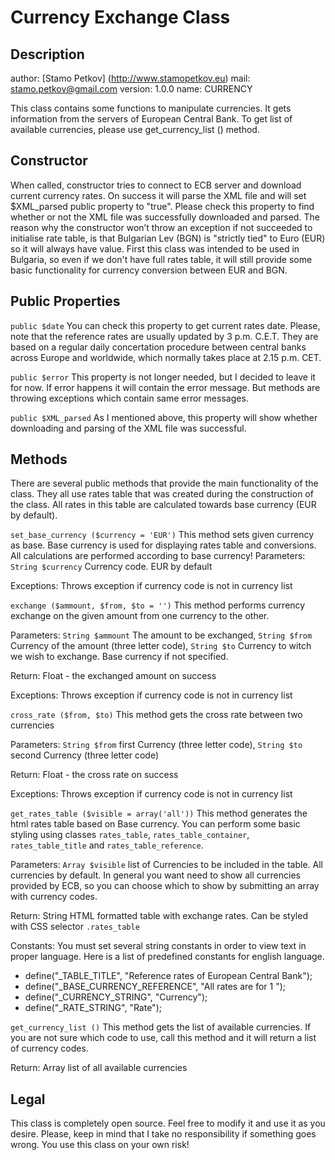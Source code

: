 Currency Exchange Class
======================

Description
--------

author: [Stamo Petkov] (http://www.stamopetkov.eu)
mail: stamo.petkov@gmail.com
version: 1.0.0
name: CURRENCY

This class contains some functions to manipulate currencies. It gets information from the servers of European Central Bank. To get list of available currencies, please use get_currency_list () method.

Constructor
------------

When called, constructor tries to connect to ECB server and download current currency rates. On success it will parse the XML file and will set $XML_parsed public property to "true". Please check this property to find whether or not the XML file was successfully downloaded and parsed. The reason why the constructor won’t throw an exception if not succeeded to initialise rate table, is that Bulgarian Lev (BGN) is "strictly tied" to Euro (EUR) so it will always have value. First this class was intended to be used in Bulgaria, so even if we don't have full rates table, it will still provide some basic functionality for currency conversion between EUR and BGN.

Public Properties
----------

`public $date` 
You can check this property to get current rates date. Please, note that the reference rates are usually updated by 3 p.m. C.E.T. They are based on a regular daily concertation procedure between central banks across Europe and worldwide, which normally takes place at 2.15 p.m. CET. 

`public $error`
This property is not longer needed, but I decided to leave it for now. If error happens it will contain the error message. But methods are throwing exceptions which contain same error messages.

`public $XML_parsed` 
As I mentioned above, this property will show whether downloading and parsing of the XML file was successful. 

Methods
-----------

There are several public methods that provide the main functionality of the class. They all use rates table that was created during the construction of the class. All rates in this table are calculated towards base currency (EUR by default). 

`set_base_currency ($currency = 'EUR')` 
This method sets given currency as base. Base currency is used for displaying rates table and conversions. All calculations are performed according to base currency!
Parameters: `String $currency` Currency code. EUR by default

Exceptions: Throws exception if currency code is not in currency list

`exchange ($ammount, $from, $to = '')`
This method performs currency exchange on the given amount from one currency to the other.

Parameters: `String $ammount` The amount to be exchanged, `String $from` Currency of the amount (three letter code), `String $to` Currency to witch we wish to exchange. Base currency if not specified.

Return: Float - the exchanged amount on success

Exceptions: Throws exception if currency code is not in currency list

`cross_rate ($from, $to)`
This method gets the cross rate between two currencies

Parameters: `String $from` first Currency (three letter code), `String $to` second Currency (three letter code)

Return: Float - the cross rate on success

Exceptions: Throws exception if currency code is not in currency list

`get_rates_table ($visible = array('all'))` 
This method generates the html rates table based on Base currency. You can perform some basic styling using classes `rates_table`, `rates_table_container`, `rates_table_title` and `rates_table_reference`. 

Parameters: `Array $visible` list of Currencies to be included in the table. All currencies by default. In general you want need to show all currencies provided by ECB, so you can choose which to show by submitting an array with currency codes.

Return: String HTML formatted table with exchange rates. Can be styled with CSS selector `.rates_table`

Constants: You must set several string constants in order to view text in proper language. Here is a list of predefined constants for english language.
* define("_TABLE_TITLE", "Reference rates of European Central Bank");
* define("_BASE_CURRENCY_REFERENCE", "All rates are for 1 ");
* define("_CURRENCY_STRING", "Currency");
* define("_RATE_STRING", "Rate");

`get_currency_list ()`
This method gets the list of available currencies. If you are not sure which code to use, call this method and it will return a list of currency codes.

Return: Array list of all available currencies

Legal
------------

This class is completely open source. Feel free to modify it and use it as you desire. Please, keep in mind that I take no responsibility if something goes wrong. You use this class on your own risk! 
